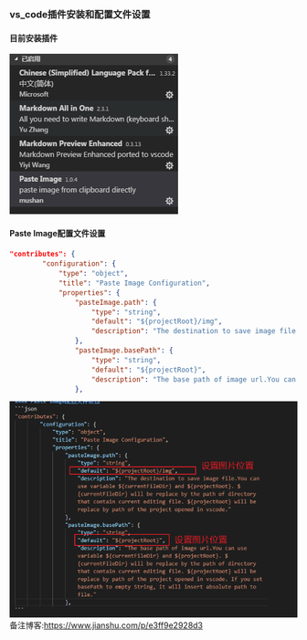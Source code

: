 ### vs_code插件安装和配置文件设置
#### 目前安装插件
![](img/2019-05-13-08-56-36.png)
#### Paste Image配置文件设置
```json
"contributes": {
		"configuration": {
			"type": "object",
			"title": "Paste Image Configuration",
			"properties": {
				"pasteImage.path": {
					"type": "string",
					"default": "${projectRoot}/img", 
					"description": "The destination to save image file.You can use variable ${currentFileDir} and ${projectRoot}. ${currentFileDir} will be replace by the path of directory that contain current editing file. ${projectRoot} will be replace by path of the project opened in vscode."
				},
				"pasteImage.basePath": {
					"type": "string",
					"default": "${projectRoot}",
					"description": "The base path of image url.You can use variable ${currentFileDir} and ${projectRoot}. ${currentFileDir} will be replace by the path of directory that contain current editing file. ${projectRoot} will be replace by path of the project opened in vscode. If you set basePath to empty String, it will insert absolute path to file."
				},
```
![](img/2019-05-13-08-59-14.png)
备注博客:https://www.jianshu.com/p/e3ff9e2928d3